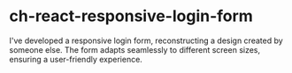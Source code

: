 # ch-react-responsive-login-form
I've developed a responsive login form, reconstructing a design created by someone else. The form adapts seamlessly to different screen sizes, ensuring a user-friendly experience.
